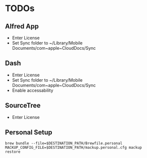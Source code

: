 # TODOs

## Alfred App

- Enter License
- Set Sync folder to ~/Library/Mobile Documents/com~apple~CloudDocs/Sync

## Dash

- Enter License
- Set Sync folder to ~/Library/Mobile Documents/com~apple~CloudDocs/Sync
- Enable accessability

## SourceTree

- Enter License

## Personal Setup

    brew bundle --file=$DESTINATION_PATH/Brewfile.personal
    MACKUP_CONFIG_FILE=$DESTINATION_PATH/mackup.personal.cfg mackup restore
